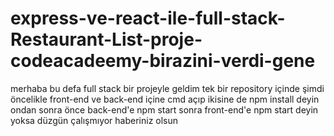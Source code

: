 # express-ve-react-ile-full-stack-Restaurant-List-proje-codeacadeemy-birazini-verdi-gene
merhaba bu defa full stack bir projeyle geldim tek bir repository içinde şimdi öncelikle front-end ve back-end içine cmd açıp ikisine de npm install deyin ondan sonra önce back-end'e npm start sonra front-end'e npm start deyin yoksa düzgün çalışmıyor haberiniz olsun

